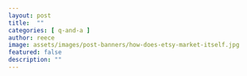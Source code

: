 ```yaml
---
layout: post
title:  "" 
categories: [ q-and-a ]
author: reece
image: assets/images/post-banners/how-does-etsy-market-itself.jpg
featured: false
description: ""
---
```

